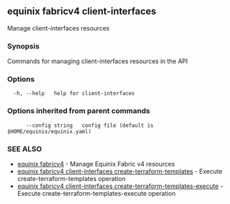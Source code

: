 ## equinix fabricv4 client-interfaces

Manage client-interfaces resources

### Synopsis

Commands for managing client-interfaces resources in the API

### Options

```
  -h, --help   help for client-interfaces
```

### Options inherited from parent commands

```
      --config string   config file (default is $HOME/equinix/equinix.yaml)
```

### SEE ALSO

* [equinix fabricv4](equinix_fabricv4.md)	 - Manage Equinix Fabric v4 resources
* [equinix fabricv4 client-interfaces create-terraform-templates](equinix_fabricv4_client-interfaces_create-terraform-templates.md)	 - Execute create-terraform-templates operation
* [equinix fabricv4 client-interfaces create-terraform-templates-execute](equinix_fabricv4_client-interfaces_create-terraform-templates-execute.md)	 - Execute create-terraform-templates-execute operation

